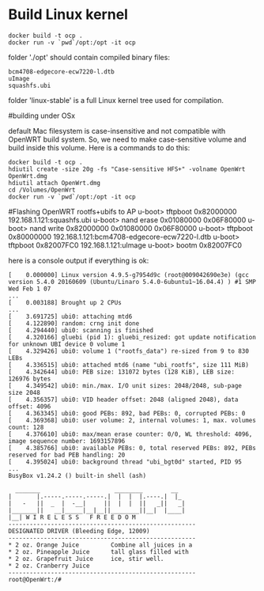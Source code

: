 # Build Linux kernel
```
docker build -t ocp .
docker run -v `pwd`/opt:/opt -it ocp
```

folder './opt' should contain compiled binary files:
```
bcm4708-edgecore-ecw7220-l.dtb
uImage
squashfs.ubi
```

folder 'linux-stable' is a full Linux kernel tree used for compilation.

#building under OSx

default Mac filesystem is case-insensitive and not compatible with OpenWRT build system.
So, we need to make case-sensitive volume and build inside this volume. Here is a commands
to do this:

```
docker build -t ocp .
hdiutil create -size 20g -fs "Case-sensitive HFS+" -volname OpenWrt OpenWrt.dmg
hdiutil attach OpenWrt.dmg
cd /Volumes/OpenWrt
docker run -v `pwd`/opt:/opt -it ocp
```

#Flashing OpenWRT rootfs+ubifs to AP
u-boot> tftpboot 0x82000000 192.168.1.121:squashfs.ubi
u-boot> nand erase 0x01080000 0x06F80000
u-boot> nand write 0x82000000 0x01080000 0x06F80000
u-boot> tftpboot 0x80000000 192.168.1.121:bcm4708-edgecore-ecw7220-l.dtb
u-boot> tftpboot 0x82007FC0 192.168.1.121:uImage
u-boot> bootm 0x82007FC0

here is a console output if everything is ok:
```
[    0.000000] Linux version 4.9.5-g7954d9c (root@009042690e3e) (gcc version 5.4.0 20160609 (Ubuntu/Linaro 5.4.0-6ubuntu1~16.04.4) ) #1 SMP Wed Feb 1 07
...
[    0.003188] Brought up 2 CPUs
...
[    3.691725] ubi0: attaching mtd6
[    4.122890] random: crng init done
[    4.294440] ubi0: scanning is finished
[    4.320166] gluebi (pid 1): gluebi_resized: got update notification for unknown UBI device 0 volume 1
[    4.329426] ubi0: volume 1 ("rootfs_data") re-sized from 9 to 830 LEBs
[    4.336515] ubi0: attached mtd6 (name "ubi_rootfs", size 111 MiB)
[    4.342644] ubi0: PEB size: 131072 bytes (128 KiB), LEB size: 126976 bytes
[    4.349542] ubi0: min./max. I/O unit sizes: 2048/2048, sub-page size 2048
[    4.356357] ubi0: VID header offset: 2048 (aligned 2048), data offset: 4096
[    4.363345] ubi0: good PEBs: 892, bad PEBs: 0, corrupted PEBs: 0
[    4.369368] ubi0: user volume: 2, internal volumes: 1, max. volumes count: 128
[    4.376610] ubi0: max/mean erase counter: 0/0, WL threshold: 4096, image sequence number: 1693157896
[    4.385766] ubi0: available PEBs: 0, total reserved PEBs: 892, PEBs reserved for bad PEB handling: 20
[    4.395024] ubi0: background thread "ubi_bgt0d" started, PID 95
...
BusyBox v1.24.2 () built-in shell (ash)

  _______                     ________        __
|       |.-----.-----.-----.|  |  |  |.----.|  |_
|   -   ||  _  |  -__|     ||  |  |  ||   _||   _|
|_______||   __|_____|__|__||________||__|  |____|
|__| W I R E L E S S   F R E E D O M
-----------------------------------------------------
DESIGNATED DRIVER (Bleeding Edge, 12009)
-----------------------------------------------------
* 2 oz. Orange Juice         Combine all juices in a
* 2 oz. Pineapple Juice      tall glass filled with
* 2 oz. Grapefruit Juice     ice, stir well.
* 2 oz. Cranberry Juice
-----------------------------------------------------
root@OpenWrt:/#
```
